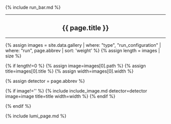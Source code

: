 {% include run_bar.md %}
<hr/>
<center><h2>{{ page.title }}</h2></center>
<hr/>
{% assign images = site.data.gallery | where: "type", "run_configuration" | where: "run", page.abbrev | sort: 'weight' %}
{% assign length = images | size %}

{% if length!=0 %}
{% assign image=images[0].path %}
{% assign title=images[0].title %}
{% assign width=images[0].width %}

{% assign detector = page.abbrev %}

{% if image!='' %}
{% include include_image.md detector=detector image=image title=title width=width %}
{% endif %}

{% endif %}

{% include lumi_page.md %}
